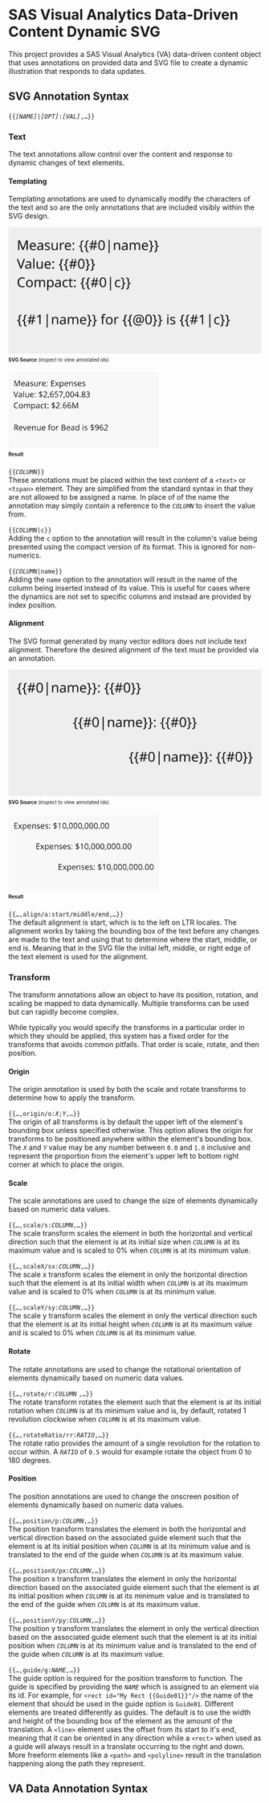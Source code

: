 # SAS Visual Analytics Data-Driven Content Dynamic SVG

This project provides a SAS Visual Analytics (VA) data-driven content object that uses annotations on provided data and SVG file to create a dynamic illustration that responds to data updates.

## SVG Annotation Syntax

`{{`_`[NAME]`_`|`_`[OPT]`_`:`_`[VAL]`_`,…}}`

### Text

The text annotations allow control over the content and response to dynamic changes of text elements.

#### **Templating**

Templating annotations are used to dynamically modify the characters of the text and so are the only annotations that are included visibly within the SVG design.

![Source SVG](doc/text-templating.svg)
<br/><sub><sup>**SVG Source** (inspect to view annotated ids)</sup></sub>

![Result](doc/text-templating.gif)
<br/><sub><sup>**Result**</small>

`{{`_`COLUMN`_`}}` <br/>
These annotations must be placed within the text content of a `<text>` or `<tspan>` element. They are simplified from the standard syntax in that they are not allowed to be assigned a name. In place of of the name the annotation may simply contain a reference to the _`COLUMN`_ to insert the value from.

`{{`_`COLUMN`_`|c}}` <br/>
Adding the `c` option to the annotation will result in the column's value being presented using the compact version of its format. This is ignored for non-numerics.

`{{`_`COLUMN`_`|name}}` <br/>
Adding the `name` option to the annotation will result in the name of the column being inserted instead of its value. This is useful for cases where the dynamics are not set to specific columns and instead are provided by index position.

#### **Alignment**

The SVG format generated by many vector editors does not include text alignment. Therefore the desired alignment of the text must be provided via an annotation.

![Source SVG](doc/text-alignment.svg)
<br/><sub><sup>**SVG Source** (inspect to view annotated ids)</sup></sub>

![Result](doc/text-alignment.gif)
<br/><sub><sup>**Result**</sup></sub>

`{{…,align/a:start/middle/end,…}}`<br/>
The default alignment is start, which is to the left on LTR locales. The alignment works by taking the bounding box of the text before any changes are made to the text and using that to determine where the start, middle, or end is. Meaning that in the SVG file the initial left, middle, or right edge of the text element is used for the alignment.

### Transform

The transform annotations allow an object to have its position, rotation, and scaling be mapped to data dynamically. Multiple transforms can be used but can rapidly become complex.

While typically you would specify the transforms in a particular order in which they should be applied, this system has a fixed order for the transforms that avoids common pitfalls. That order is scale, rotate, and then position.

#### **Origin**

The origin annotation is used by both the scale and rotate transforms to determine how to apply the transform.

`{{…,origin/o:`_`X`_`;`_`Y`_`,…}}`<br/>
The origin of all transforms is by default the upper left of the element's bounding box unless specified otherwise. This option allows the origin for transforms to be positioned anywhere within the element's bounding box. The _`X`_ and _`Y`_ value may be any number between `0.0` and `1.0` inclusive and represent the proportion from the element's upper left to bottom right corner at which to place the origin.

#### **Scale**

The scale annotations are used to change the size of elements dynamically based on numeric data values.

`{{…,scale/s:`_`COLUMN`_`,…}}`<br/>
The scale transform scales the element in both the horizontal and vertical direction such that the element is at its initial size when _`COLUMN`_ is at its maximum value and is scaled to 0% when _`COLUMN`_ is at its minimum value.

`{{…,scaleX/sx:`_`COLUMN`_`,…}}`<br/>
The scale x transform scales the element in only the horizontal direction such that the element is at its initial width when _`COLUMN`_ is at its maximum value and is scaled to 0% when _`COLUMN`_ is at its minimum value.

`{{…,scaleY/sy:`_`COLUMN`_`,…}}`<br/>
The scale y transform scales the element in only the vertical direction such that the element is at its initial height when _`COLUMN`_ is at its maximum value and is scaled to 0% when _`COLUMN`_ is at its minimum value.

#### **Rotate**

The rotate annotations are used to change the rotational orientation of elements dynamically based on numeric data values.

`{{…,rotate/r:`_`COLUMN`_ `,…}}`<br/>
The rotate transform rotates the element such that the element is at its initial rotation when _`COLUMN`_ is at its minimum value and is, by default, rotated 1 revolution clockwise when _`COLUMN`_ is at its maximum value.

`{{…,rotateRatio/rr:`_`RATIO`_`,…}}`<br/>
The rotate ratio provides the amount of a single revolution for the rotation to occur within. A _`RATIO`_ of `0.5` would for example rotate the object from 0 to 180 degrees.

#### **Position**

The position annotations are used to change the onscreen position of elements dynamically based on numeric data values.

`{{…,position/p:`_`COLUMN`_`,…}}`<br/>
The position transform translates the element in both the horizontal and vertical direction based on the associated guide element such that the element is at its initial position when _`COLUMN`_ is at its minimum value and is translated to the end of the guide when _`COLUMN`_ is at its maximum value.

`{{…,positionX/px:`_`COLUMN`_`,…}}`<br/>
The position x transform translates the element in only the horizontal direction based on the associated guide element such that the element is at its initial position when _`COLUMN`_ is at its minimum value and is translated to the end of the guide when _`COLUMN`_ is at its maximum value.

`{{…,positionY/py:`_`COLUMN`_`,…}}`<br/>
The position y transform translates the element in only the vertical direction based on the associated guide element such that the element is at its initial position when _`COLUMN`_ is at its minimum value and is translated to the end of the guide when _`COLUMN`_ is at its maximum value.

`{{…,guide/g:`_`NAME`_`,…}}`<br/>
The guide option is required for the position transform to function. The guide is specified by providing the _`NAME`_ which is assigned to an element via its id. For example, for `<rect id="My Rect {{Guide01}}"/>` the name of the element that should be used in the guide option is `Guide01`. Different elements are treated differently as guides. The default is to use the width and height of the bounding box of the element as the amount of the translation. A `<line>` element uses the offset from its start to it's end, meaning that it can be oriented in any direction while a `<rect>` when used as a guide will always result in a translate occurring to the right and down. More freeform elements like a `<path>` and `<polyline>` result in the translation happening along the path they represent.

## VA Data Annotation Syntax
